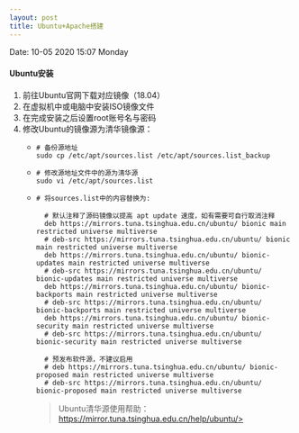 ```yaml
---
layout: post
title: Ubuntu+Apache搭建
---
```


Date: 10-05 2020 15:07 Monday


#### Ubuntu安装 ####
1. 前往Ubuntu官网下载对应镜像（18.04）
2. 在虚拟机中或电脑中安装ISO镜像文件
3. 在完成安装之后设置root账号名与密码
4. 修改Ubuntu的镜像源为清华镜像源：
    + ```
      # 备份源地址
      sudo cp /etc/apt/sources.list /etc/apt/sources.list_backup 
      ```
    + ```
      # 修改源地址文件中的源为清华源
      sudo vi /etc/apt/sources.list
      ```
    + ```
      # 将sources.list中的内容替换为:
      
        # 默认注释了源码镜像以提高 apt update 速度，如有需要可自行取消注释
        deb https://mirrors.tuna.tsinghua.edu.cn/ubuntu/ bionic main restricted universe multiverse
        # deb-src https://mirrors.tuna.tsinghua.edu.cn/ubuntu/ bionic main restricted universe multiverse
        deb https://mirrors.tuna.tsinghua.edu.cn/ubuntu/ bionic-updates main restricted universe multiverse
        # deb-src https://mirrors.tuna.tsinghua.edu.cn/ubuntu/ bionic-updates main restricted universe multiverse
        deb https://mirrors.tuna.tsinghua.edu.cn/ubuntu/ bionic-backports main restricted universe multiverse
        # deb-src https://mirrors.tuna.tsinghua.edu.cn/ubuntu/ bionic-backports main restricted universe multiverse
        deb https://mirrors.tuna.tsinghua.edu.cn/ubuntu/ bionic-security main restricted universe multiverse
        # deb-src https://mirrors.tuna.tsinghua.edu.cn/ubuntu/ bionic-security main restricted universe multiverse

        # 预发布软件源，不建议启用
        # deb https://mirrors.tuna.tsinghua.edu.cn/ubuntu/ bionic-proposed main restricted universe multiverse
        # deb-src https://mirrors.tuna.tsinghua.edu.cn/ubuntu/ bionic-proposed main restricted universe multiverse
      ```
      >Ubuntu清华源使用帮助：https://mirror.tuna.tsinghua.edu.cn/help/ubuntu/>
